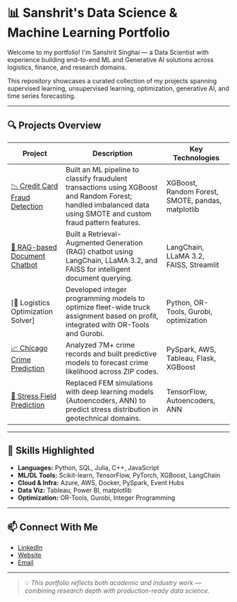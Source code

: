 # 📊 Sanshrit's Data Science & Machine Learning Portfolio

Welcome to my portfolio! I'm Sanshrit Singhai — a Data Scientist with experience building end-to-end ML and Generative AI solutions across logistics, finance, and research domains.

This repository showcases a curated collection of my projects spanning supervised learning, unsupervised learning, optimization, generative AI, and time series forecasting.

---

## 🔍 Projects Overview

| Project | Description | Key Technologies |
|--------|-------------|------------------|
| [📉 Credit Card Fraud Detection](https://github.com/ssinghai6/Fraud_transactions) | Built an ML pipeline to classify fraudulent transactions using XGBoost and Random Forest; handled imbalanced data using SMOTE and custom fraud pattern features. | XGBoost, Random Forest, SMOTE, pandas, matplotlib |
| [🧠 RAG-based Document Chatbot](https://github.com/ssinghai6/DocBot) | Built a Retrieval-Augmented Generation (RAG) chatbot using LangChain, LLaMA 3.2, and FAISS for intelligent document querying. | LangChain, LLaMA 3.2, FAISS, Streamlit |
| [🚛 Logistics Optimization Solver] | Developed integer programming models to optimize fleet-wide truck assignment based on profit, integrated with OR-Tools and Gurobi. | Python, OR-Tools, Gurobi, optimization |
| [📈 Chicago Crime Prediction](https://github.com/ssinghai6/CSE6242-DVA-Team007) | Analyzed 7M+ crime records and built predictive models to forecast crime likelihood across ZIP codes. | PySpark, AWS, Tableau, Flask, XGBoost |
| [🔬 Stress Field Prediction](https://github.com/ssinghai6/Intelligent-Tunneling-Machine-Learning-based-Prediction-) | Replaced FEM simulations with deep learning models (Autoencoders, ANN) to predict stress distribution in geotechnical domains. | TensorFlow, Autoencoders, ANN |

---

## 🧠 Skills Highlighted

- **Languages:** Python, SQL, Julia, C++, JavaScript  
- **ML/DL Tools:** Scikit-learn, TensorFlow, PyTorch, XGBoost, LangChain  
- **Cloud & Infra:** Azure, AWS, Docker, PySpark, Event Hubs  
- **Data Viz:** Tableau, Power BI, matplotlib  
- **Optimization:** OR-Tools, Gurobi, Integer Programming  

---

## 📫 Connect With Me

- [LinkedIn](https://www.linkedin.com/in/singhai-sanshrit/)  
- [Website](https://sanshrit-singhai.vercel.app/)  
- [Email](mailto:singhai.sanshrit@live.com)

---

> 💡 *This portfolio reflects both academic and industry work — combining research depth with production-ready data science.*  